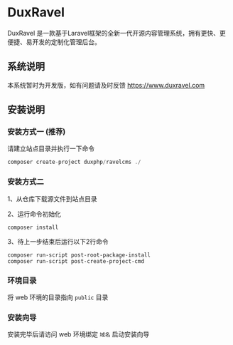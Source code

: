 # DuxRavel


DuxRavel 是一款基于Laravel框架的全新一代开源内容管理系统，拥有更快、更便捷、易开发的定制化管理后台。

## 系统说明

本系统暂时为开发版，如有问题请及时反馈 https://www.duxravel.com

## 安装说明

### 安装方式一 (推荐)

请建立站点目录并执行一下命令
```php
composer create-project duxphp/ravelcms ./
```

### 安装方式二
1、从仓库下载源文件到站点目录

2、运行命令初始化 

```composer install```

3、待上一步结束后运行以下2行命令

```
composer run-script post-root-package-install
composer run-script post-create-project-cmd
 ```

### 环境目录
将 web 环境的目录指向 `public` 目录

### 安装向导
安装完毕后请访问 web 环境绑定 `域名` 启动安装向导


